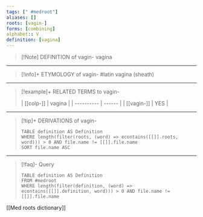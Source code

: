 ```yaml
---
tags: [" #medroot"]
aliases: []
roots: [vagin-]
forms: [combining]
alphabet:: V
definition: [vagina]
---
```

>[!Note] DEFINITION of vagin-
>vagina
_____
>[!info]+ ETYMOLOGY of vagin-
>#latin vagina (sheath)
_____
>[!example]+ RELATED TERMS to vagin-
>
>| [[colp-]]  | vagina |
| ---------- | ------ |
| [[vagin-]] | YES       |
_____
>[!tip]+ DERIVATIONS of vagin-
>```dataview
>TABLE definition AS Definition 
>WHERE length(filter(roots, (word) => econtains([[]].roots, word))) > 0 AND file.name != [[]].file.name
>SORT file.name ASC
>```
___
>[!faq]- Query
>```dataview
>TABLE definition AS Definition
>FROM #medroot
>WHERE length(filter(definition, (word) => econtains([[]].definition, word))) > 0 AND file.name != [[]].file.name
>```

[[Med roots dictionary]]